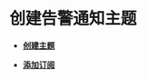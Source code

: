 # 创建告警通知主题<a name="ZH-CN_TOPIC_0084572211"></a>

-   **[创建主题](创建主题.md)**  

-   **[添加订阅](添加订阅.md)**  


